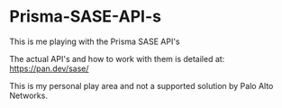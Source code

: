 # Prisma-SASE-API-s

This is me playing with the Prisma SASE API's

The actual API's and how to work with them is detailed at: https://pan.dev/sase/

This is my personal play area and not a supported solution by Palo Alto Networks.

